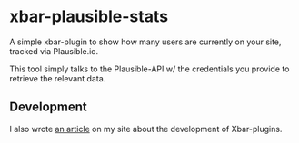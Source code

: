 # xbar-plausible-stats

A simple xbar-plugin to show how many users are currently on your site, tracked via Plausible.io.

This tool simply talks to the Plausible-API w/ the credentials you provide to retrieve the relevant data.

## Development

I also wrote [an article](https://flaming.codes/posts/writing-an-xbar-plugin-in-js-for-plausible-io) on my site about the development of Xbar-plugins.
